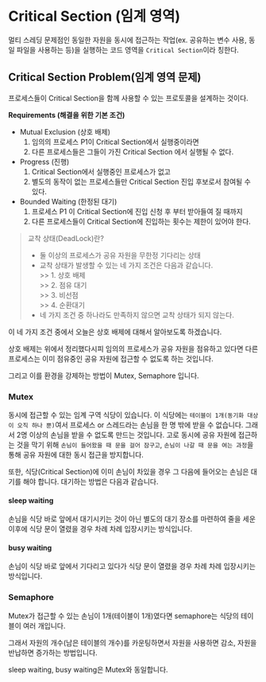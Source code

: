 # Critical Section (임계 영역)

멀티 스레딩 문제점인 동일한 자원을 동시에 접근하는 작업(ex. 공유하는 변수 사용, 동일 파일을 사용하는 등)을 실행하는 코드 영역을 `Critical Section`이라 칭한다.

## Critical Section Problem(임계 영역 문제)
프로세스들이 Critical Section을 함께 사용할 수 있는 프로토콜을 설계하는 것이다.

<b>Requirements (해결을 위한 기본 조건)</b>

- Mutual Exclusion (상호 배제)
    1. 임의의 프로세스 P1이 Critical Section에서 실행중이라면
    2. 다른 프로세스들은 그들이 가진 Critical Section 에서 실행될 수 없다.
- Progress (진행)
    1. Critical Section에서 실행중인 프로세스가 없고
    2. 별도의 동작이 없는 프로세스들만 Critical Section 진입 후보로서 참여될 수 있다.
- Bounded Waiting (한정된 대기)
    1. 프로세스 P1 이 Critical Section에 진입 신청 후 부터 받아들여 질 때까지
    2. 다른 프로세스들이 Critical Section에 진입하는 횟수는 제한이 있어야 한다.

> 교착 상태(DeadLock)란?   
> - 둘 이상의 프로세스가 공유 자원을 무한정 기다리는 상태
> - 교착 상태가 발생할 수 있는 네 가지 조건은 다음과 같습니다.   
        >> 1. 상호 배제   
        >> 2. 점유 대기   
        >> 3. 비선점   
        >> 4. 순환대기    
> - 네 가지 조건 중 하나라도 만족하지 않으면 교착 상태가 되지 않는다.

이 네 가지 조건 중에서 오늘은 상호 배제에 대해서 알아보도록 하겠습니다.

상호 배제는 위에서 정리했다시피 임의의 프로세스가 공유 자원을 점유하고 있다면 다른 프로세스는 이미 점유중인 공유 자원에 접근할 수 없도록 하는 것입니다.

그리고 이를 환경을 강제하는 방법이 Mutex, Semaphore 입니다.

### Mutex

동시에 접근할 수 있는 임계 구역 식당이 있습니다. 이 식당에는 `테이블이 1개(동기화 대상이 오직 하나 뿐)`여서 프로세스 or 스레드라는 손님을 한 명 밖에 받을 수 없습니다. 그래서 2명 이상의 손님을 받을 수 없도록 만드는 것입니다. 고로 동시에 공유 자원에 접근하는 것을 막기 위해 `손님이 들어왔을 때 문을 걸어 잠구고`, `손님이 나갈 때 문을 여는 과정`을 통해 공유 자원에 대한 동시 접근을 방지합니다.

또한, 식당(Critical Section)에 이미 손님이 차있을 경우 그 다음에 들어오는 손님은 대기를 해야 합니다. 대기하는 방법은 다음과 같습니다.

#### sleep waiting
손님을 식당 바로 앞에서 대기시키는 것이 아닌 별도의 대기 장소를 마련하여 줄을 세운 이후에 식당 문이 열렸을 경우 차례 차례 입장시키는 방식입니다. 

#### busy waiting
손님이 식당 바로 앞에서 기다리고 있다가 식당 문이 열렸을 경우 차례 차례 입장시키는 방식입니다.

### Semaphore
Mutex가 접근할 수 있는 손님이 1개(테이블이 1개)였다면 semaphore는 식당의 테이블이 여러 개입니다.

그래서 자원의 개수(남은 테이블의 개수)를 카운팅하면서 자원을 사용하면 감소, 자원을 반납하면 증가하는 방법입니다.

sleep waiting, busy waiting은 Mutex와 동일합니다.
